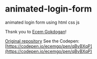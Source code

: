 # animated-login-form
animated login form using html css js

Thsnk you to [Ecem Gokdogan](https://github.com/ecemgo)! 

[Original repository](https://github.com/ecemgo/mini-samples-great-tricks/tree/7ef19986760510cdb0025cf12bb61d3604f1e460/login-form-with-snow) 
See the Codepen: [https://codepen.io/ecemgo/pen/qBvBXqP](https://codepen.io/ecemgo/pen/qBvBXqP)
